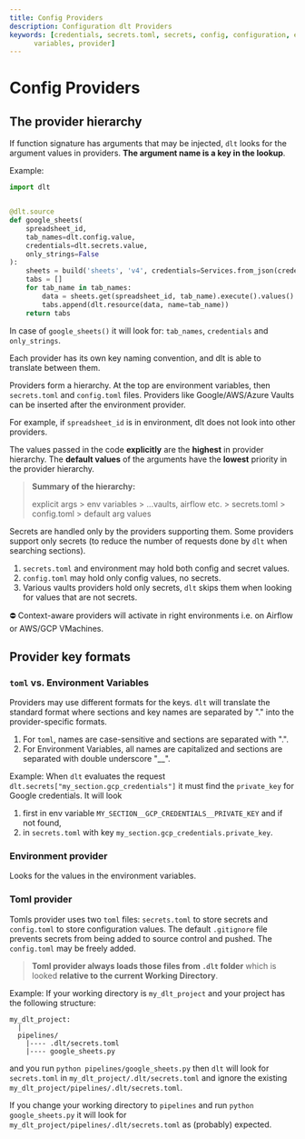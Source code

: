 ```yaml
---
title: Config Providers
description: Configuration dlt Providers
keywords: [credentials, secrets.toml, secrets, config, configuration, environment
      variables, provider]
---
```


# Config Providers
## The provider hierarchy

If function signature has arguments that may be injected, `dlt` looks for the argument values in
providers. **The argument name is a key in the lookup**.

Example:

```python
import dlt


@dlt.source
def google_sheets(
    spreadsheet_id,
    tab_names=dlt.config.value,
    credentials=dlt.secrets.value,
    only_strings=False
):
    sheets = build('sheets', 'v4', credentials=Services.from_json(credentials))
    tabs = []
    for tab_name in tab_names:
        data = sheets.get(spreadsheet_id, tab_name).execute().values()
        tabs.append(dlt.resource(data, name=tab_name))
    return tabs
```

In case of `google_sheets()` it will look
for: `tab_names`, `credentials` and `only_strings`.

Each provider has its own key naming convention, and dlt is able to translate between them.

Providers form a hierarchy. At the top are environment variables, then `secrets.toml` and
`config.toml` files. Providers like Google/AWS/Azure Vaults can be inserted after the environment
provider.

For example, if `spreadsheet_id` is in environment, dlt does not look into other providers.

The values passed in the code **explicitly** are the **highest** in provider hierarchy. The **default values**
of the arguments have the **lowest** priority in the provider hierarchy.

> **Summary of the hierarchy:**
>
> explicit args > env variables > ...vaults, airflow etc. > secrets.toml > config.toml > default arg values

Secrets are handled only by the providers supporting them. Some providers support only
secrets (to reduce the number of requests done by `dlt` when searching sections).

1. `secrets.toml` and environment may hold both config and secret values.
1. `config.toml` may hold only config values, no secrets.
1. Various vaults providers hold only secrets, `dlt` skips them when looking for values that are not
   secrets.

⛔ Context-aware providers will activate in right environments i.e. on Airflow or AWS/GCP VMachines.

## Provider key formats

### `toml` vs. Environment Variables

Providers may use different formats for the keys. `dlt` will translate the standard format where
sections and key names are separated by "." into the provider-specific formats.

1. For `toml`, names are case-sensitive and sections are separated with ".".
1. For Environment Variables, all names are capitalized and sections are separated with double
   underscore "\_\_".

Example: When `dlt` evaluates the request `dlt.secrets["my_section.gcp_credentials"]` it must find
the `private_key` for Google credentials. It will look

1. first in env variable `MY_SECTION__GCP_CREDENTIALS__PRIVATE_KEY` and if not found,
1. in `secrets.toml` with key `my_section.gcp_credentials.private_key`.

### Environment provider

Looks for the values in the environment variables.

### Toml provider

Tomls provider uses two `toml` files: `secrets.toml` to store secrets and `config.toml` to store
configuration values. The default `.gitignore` file prevents secrets from being added to source
control and pushed. The `config.toml` may be freely added.

> **Toml provider always loads those files from `.dlt` folder** which is looked **relative to the
> current Working Directory**.

Example: If your working directory is `my_dlt_project` and your project has the following structure:

```
my_dlt_project:
  |
  pipelines/
    |---- .dlt/secrets.toml
    |---- google_sheets.py
```

and you run `python pipelines/google_sheets.py` then `dlt` will look for `secrets.toml` in
`my_dlt_project/.dlt/secrets.toml` and ignore the existing
`my_dlt_project/pipelines/.dlt/secrets.toml`.

If you change your working directory to `pipelines` and run `python google_sheets.py` it will look for
`my_dlt_project/pipelines/.dlt/secrets.toml` as (probably) expected.